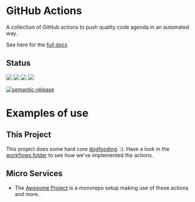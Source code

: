 # GitHub Actions

A collection of GitHub actions to push quality code agenda in an automated way.

See here for the [full docs][1]

## Status
[![](https://github.com/dogmatic69/actions/workflows/ci%20master/badge.svg)](https://github.com/dogmatic69/actions)
[![](https://github.com/dogmatic69/actions/workflows/ci%20pr/badge.svg)](https://github.com/dogmatic69/actions)
[![](https://github.com/dogmatic69/actions/workflows/automation%20pr/badge.svg)](https://github.com/dogmatic69/actions)
[![](https://github.com/dogmatic69/actions/workflows/automation%20triage/badge.svg)](https://github.com/dogmatic69/actions)

[![semantic-release](https://img.shields.io/badge/%20%20%F0%9F%93%A6%F0%9F%9A%80-semantic--release-e10079.svg)](https://github.com/semantic-release/semantic-release)

# Examples of use

## This Project

This project does some hard core [dogfooding][4].  :). Have a look
in the [workflows folder][2] to see how we've implemented the actions.

## Micro Services

- The [Awesome Project][3] is a monorepo setup making use of these actions
and more.

[1]: https://dogmatic69.github.io/actions/
[2]: ./.github/workflows
[3]: https://github.com/dogmatic69/awesome-project
[4]: https://en.wikipedia.org/wiki/Eating_your_own_dog_food
